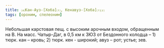 ```yaml
---
title: ⒜Кан-Ауз-[Хоба]⒯, Кенавуз-[Хоба]⒯⒵
tags: [ороним, спелеоним]
---
```


Небольшая карстовая пещ. с высоким арочным входом, обращенным на В. На масс.
Чатыр-Даг, в 0,5 км к ЗЮЗ от Бездонного колодца – 1) тюрк. кан – кровь; 2) тюрк.
кен - широкий; авуз – рот; устье; зев.
